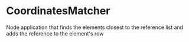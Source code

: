 # CoordinatesMatcher
Node application that finds the elements closest to the reference list and adds the reference to the element's row
